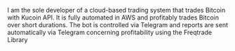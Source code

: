 I am the sole developer of a cloud-based trading system that trades Bitcoin with Kucoin API. 
It is fully automated in AWS and profitably trades Bitcoin over short durations. 
The bot is controlled via Telegram and reports are sent automatically via Telegram concerning profitability using 
the Freqtrade Library
